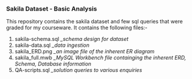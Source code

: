 ### Sakila Dataset - Basic Analysis

This repository contains the sakila dataset and few sql queries that were graded for my courseware. It contains the following files:-

1. sakila-schema.sql *_schema design for dataset*
2. sakila-data.sql *_data ingestion*
3. sakila_ERD.png *_an image file of the inherent ER diagram*
4. sakila_full.mwb *_MySQL Workbench file containging the inherent ERD, Schema, Database information*
5. QA-scripts.sql *_solution queries to various enquiries*

~~~~~~~~~~~~~~~~~~~~~~~~~~~~~~~~~~~~~~~~~~~~~~~~~~~~~~~~~~~~~~~~~~~~~~~~~~~~~~~~~~~~~~~~~~~~~~~~~~~
